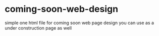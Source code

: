 # coming-soon-web-design
simple one html file for coming soon web page design 
you can use as a under construction page as well
